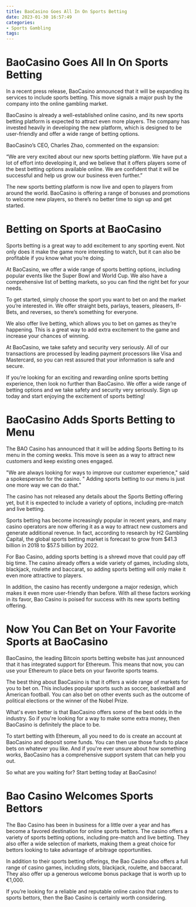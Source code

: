 ```yaml
---
title: BaoCasino Goes All In On Sports Betting
date: 2023-01-30 16:57:49
categories:
- Sports Gambling
tags:
---
```



#  BaoCasino Goes All In On Sports Betting

In a recent press release, BaoCasino announced that it will be expanding its services to include sports betting. This move signals a major push by the company into the online gambling market.

BaoCasino is already a well-established online casino, and its new sports betting platform is expected to attract even more players. The company has invested heavily in developing the new platform, which is designed to be user-friendly and offer a wide range of betting options.

BaoCasino’s CEO, Charles Zhao, commented on the expansion:

“We are very excited about our new sports betting platform. We have put a lot of effort into developing it, and we believe that it offers players some of the best betting options available online. We are confident that it will be successful and help us grow our business even further.”

The new sports betting platform is now live and open to players from around the world. BaoCasino is offering a range of bonuses and promotions to welcome new players, so there’s no better time to sign up and get started.

#  Betting on Sports at BaoCasino

Sports betting is a great way to add excitement to any sporting event. Not only does it make the game more interesting to watch, but it can also be profitable if you know what you’re doing.

At BaoCasino, we offer a wide range of sports betting options, including popular events like the Super Bowl and World Cup. We also have a comprehensive list of betting markets, so you can find the right bet for your needs.

To get started, simply choose the sport you want to bet on and the market you’re interested in. We offer straight bets, parlays, teasers, pleasers, If-Bets, and reverses, so there’s something for everyone.

We also offer live betting, which allows you to bet on games as they’re happening. This is a great way to add extra excitement to the game and increase your chances of winning.

At BaoCasino, we take safety and security very seriously. All of our transactions are processed by leading payment processors like Visa and Mastercard, so you can rest assured that your information is safe and secure.

If you’re looking for an exciting and rewarding online sports betting experience, then look no further than BaoCasino. We offer a wide range of betting options and we take safety and security very seriously. Sign up today and start enjoying the excitement of sports betting!

#  BaoCasino Adds Sports Betting to Menu

The BAO Casino has announced that it will be adding Sports Betting to its menu in the coming weeks. This move is seen as a way to attract new customers and keep existing ones engaged.

"We are always looking for ways to improve our customer experience," said a spokesperson for the casino. " Adding sports betting to our menu is just one more way we can do that."

The casino has not released any details about the Sports Betting offering yet, but it is expected to include a variety of options, including pre-match and live betting.

Sports betting has become increasingly popular in recent years, and many casino operators are now offering it as a way to attract new customers and generate additional revenue. In fact, according to research by H2 Gambling Capital, the global sports betting market is forecast to grow from $41.3 billion in 2018 to $57.5 billion by 2022.

For Bao Casino, adding sports betting is a shrewd move that could pay off big time. The casino already offers a wide variety of games, including slots, blackjack, roulette and baccarat, so adding sports betting will only make it even more attractive to players.

In addition, the casino has recently undergone a major redesign, which makes it even more user-friendly than before. With all these factors working in its favor, Bao Casino is poised for success with its new sports betting offering.

#  Now You Can Bet on Your Favorite Sports at BaoCasino

BaoCasino, the leading Bitcoin sports betting website has just announced that it has integrated support for Ethereum. This means that now, you can use your Ethereum to place bets on your favorite sports teams.

The best thing about BaoCasino is that it offers a wide range of markets for you to bet on. This includes popular sports such as soccer, basketball and American football. You can also bet on other events such as the outcome of political elections or the winner of the Nobel Prize.

What's even better is that BaoCasino offers some of the best odds in the industry. So if you're looking for a way to make some extra money, then BaoCasino is definitely the place to be.

To start betting with Ethereum, all you need to do is create an account at BaoCasino and deposit some funds. You can then use those funds to place bets on whatever you like. And if you're ever unsure about how something works, BaoCasino has a comprehensive support system that can help you out.

So what are you waiting for? Start betting today at BaoCasino!

#  Bao Casino Welcomes Sports Bettors

The Bao Casino has been in business for a little over a year and has become a favored destination for online sports bettors. The casino offers a variety of sports betting options, including pre-match and live betting. They also offer a wide selection of markets, making them a great choice for bettors looking to take advantage of arbitrage opportunities.

In addition to their sports betting offerings, the Bao Casino also offers a full range of casino games, including slots, blackjack, roulette, and baccarat. They also offer up a generous welcome bonus package that is worth up to €1,000.

If you’re looking for a reliable and reputable online casino that caters to sports bettors, then the Bao Casino is certainly worth considering.